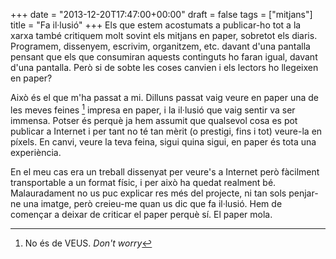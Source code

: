 +++
date = "2013-12-20T17:47:00+00:00"
draft = false
tags = ["mitjans"]
title = "Fa il·lusió"
+++
Els que estem acostumats a publicar-ho tot a la xarxa també critiquem molt sovint els mitjans en paper, sobretot els diaris. Programem, dissenyem, escrivim, organitzem, etc. davant d'una pantalla pensant que els que consumiran aquests continguts ho faran igual, davant d'una pantalla. Però si de sobte les coses canvien i els lectors ho llegeixen en paper?

Això és el que m'ha passat a mi. Dilluns passat vaig veure en paper una de les meves feines [^1] impresa en paper, i la il·lusió que vaig sentir va ser immensa. Potser és perquè ja hem assumit que qualsevol cosa es pot publicar a Internet i per tant no té tan mèrit (o prestigi, fins i tot) veure-la en píxels. En canvi, veure la teva feina, sigui quina sigui, en paper és tota una experiència.

En el meu cas era un treball dissenyat per veure's a Internet però fàcilment transportable a un format físic, i per això ha quedat realment bé. Malauradament no us puc explicar res més del projecte, ni tan sols penjar-ne una imatge, però creieu-me quan us dic que fa il·lusió. Hem de començar a deixar de criticar el paper perquè sí. El paper mola.

[^1]: No és de VEUS. *Don't worry*